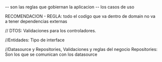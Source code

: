 -- son las reglas que gobiernan la aplicacion 
-- los casos de uso

RECOMENDACION - REGLA:
todo el codigo que va dentro de domain no va a tener dependencias externas

// DTOS: Validaciones para los controladores.

//Entidades: Tipo de interface

//Datasource y Repositories, Validaciones y reglas del negocio
Repositories: Son los que se comunican con los datasource



